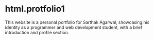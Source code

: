 # html.protfolio1
This website is a personal portfolio for Sarthak Agarwal, showcasing his identity as a programmer and web development student, with a brief introduction and profile section.
